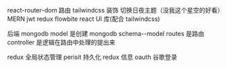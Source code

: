 react-router-dom 路由
tailwindcss 装饰
切换日夜主题（没我这个星空的好看）
MERN
jwt redux
flowbite react UI 库(配合 tailwindcss)

后端 mongodb
model 是创建 mongodb schema--model
routes 是路由
controller 是逻辑在路由中处理的提出来

redux 全局状态管理
perisit 持久化 redux 信息
oauth 谷歌登录
